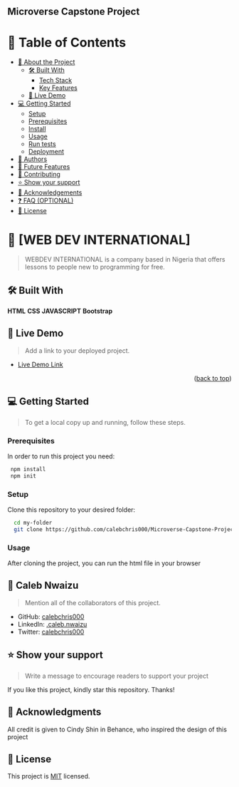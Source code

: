 
## Microverse Capstone Project

<!-- TABLE OF CONTENTS -->

# 📗 Table of Contents

- [📖 About the Project](#about-project)
  - [🛠 Built With](#built-with)
    - [Tech Stack](#tech-stack)
    - [Key Features](#key-features)
  - [🚀 Live Demo](#live-demo)
- [💻 Getting Started](#getting-started)
  - [Setup](#setup)
  - [Prerequisites](#prerequisites)
  - [Install](#install)
  - [Usage](#usage)
  - [Run tests](#run-tests)
  - [Deployment](#triangular_flag_on_post-deployment)
- [👥 Authors](#authors)
- [🔭 Future Features](#future-features)
- [🤝 Contributing](#contributing)
- [⭐️ Show your support](#support)
- [🙏 Acknowledgements](#acknowledgements)
- [❓ FAQ (OPTIONAL)](#faq)
- [📝 License](#license)

<!-- PROJECT DESCRIPTION -->

# 📖 [WEB DEV INTERNATIONAL] <a name="about-project"></a>

> WEBDEV INTERNATIONAL is a company based in Nigeria that offers lessons to people new to programming for free.


## 🛠 Built With <a name="built-with"></a>

**HTML**
**CSS**
**JAVASCRIPT**
**Bootstrap**

## 🚀 Live Demo <a name="live-demo"></a>

> Add a link to your deployed project.

- [Live Demo Link](https://calebchris000.github.io/Microverse-Capstone-Project/)

<p align="right">(<a href="#readme-top">back to top</a>)</p>

<!-- GETTING STARTED -->

## 💻 Getting Started <a name="getting-started"></a>


> To get a local copy up and running, follow these steps.

### Prerequisites

In order to run this project you need:


```sh
 npm install
 npm init
```

### Setup

Clone this repository to your desired folder:

```sh
  cd my-folder
  git clone https://github.com/calebchris000/Microverse-Capstone-Project.git
```


### Usage

After cloning the project, you can run the html file in your browser


## 👥 Caleb Nwaizu <a name="authors"></a>

> Mention all of the collaborators of this project.

   - GitHub: [calebchris000](https://github.com/calebchris000)
   - LinkedIn: [.caleb.nwaizu](https://www.linkedin.com/in/caleb-nwaizu-b815aa23b/)
   - Twitter: [calebchris000](https://twitter.com/calebchris000)



## ⭐️ Show your support <a name="support"></a>

> Write a message to encourage readers to support your project

If you like this project, kindly star this repository. Thanks!


<!-- ACKNOWLEDGEMENTS -->

## 🙏 Acknowledgments <a name="acknowledgements"></a>

All credit is given to Cindy Shin in Behance, who inspired the design of this project


<!-- LICENSE -->

## 📝 License <a name="license"></a>

This project is [MIT]([./LICENSE](https://choosealicense.com/licenses/mit/)) licensed.

